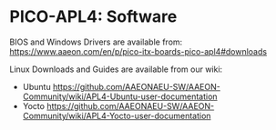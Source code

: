 # PICO-APL4: Software

BIOS and Windows Drivers are available from: https://www.aaeon.com/en/p/pico-itx-boards-pico-apl4#downloads


Linux Downloads and Guides are available from our wiki: 
- Ubuntu https://github.com/AAEONAEU-SW/AAEON-Community/wiki/APL4-Ubuntu-user-documentation 
- Yocto https://github.com/AAEONAEU-SW/AAEON-Community/wiki/APL4-Yocto-user-documentation 

